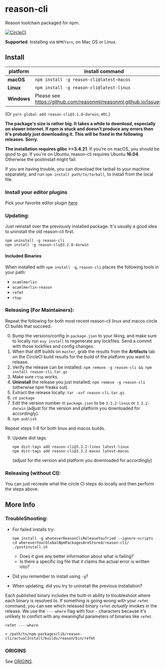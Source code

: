 # reason-cli
Reason toolchain packaged for npm.

[![CircleCI](https://circleci.com/gh/reasonml/reason-cli/tree/master.svg?style=svg)](https://circleci.com/gh/reasonml/reason-cli/tree/master)

**Supported**: Installing via `NPM`/`Yarn`, on Mac OS or Linux.

## Install


| platform  | install command                          |
|-----------|------------------------------------------|
| **macOS** | `npm install -g reason-cli@latest-macos` |
| **Linux** | `npm install -g reason-cli@latest-linux`  |
|**Windows**| Please see https://github.com/reasonml/reasonml.github.io/issues/195

(Or `yarn global add reason-cli@3.1.0-darwin`, etc.)


**The package's size is rather big. It takes a while to download,
especially on slower internet. If npm is stuck and doesn't produce any
errors then it's probably just downloading it. This will be fixed in the
following releases. Sorry.**

**The installation requires glibc >=3.4.21**. If you're on macOS, you should be good to go. If you're on Ubuntu, reason-cli requires Ubuntu **16.04**. Otherwise the postinstall might fail.

If you are having trouble, you can download the tarball to your machine separately, and run `npm install path/to/tarball`, to install from the local file.

### Install your editor plugins

Pick your favorite editor plugin [here](https://reasonml.github.io/docs/en/editor-plugins.html#officially-supported-editors)

### Updating:

Just reinstall over the previously installed package. It's usually a good idea
to uninstall the old reason-cli first.

```
npm uninstall -g reason-cli
npm install -g reason-cli@3.2.0-darwin
```

#### Included Binaries

When installed with `npm install -g`, `reason-cli` places the following tools
in your path:

- `ocamlmerlin`
- `ocamlmerlin-reason`
- `refmt`
- `rtop`

### Releasing (For Maintainers):

Repeat the following for both most recent reason-cli linux and macos circle CI
builds that succeed.


0. Bump the versions/config in `package.json` to your liking, and make sure to
   locally run `esy install` to regenerate any lockfiles. Send a commit with
   those lockfiles and config changes.
1. When that diff builds on `master`, grab the results from the **Artifacts**
   tab on the CircleCI build results for the build of the platform you want to
   release.
2. Verify the release can be installed: `npm remove -g reason-cli && npm
   install reason-cli.tar.gz`
3. Make sure `rtop` works.
4. **Uninstall** the release you just installed: `npm remove -g reason-cli`
   (otherwise npm freaks out).
5. Extract the release locally: `tar -xvf reason-cli.tar.gz`.
6. `cd package`
7. Edit the version number in `package.json` to be `3.3.2-linux` or
   `3.3.2-darwin` (adjust for the version and platform you downloaded for
   accordingly).
8. `npm publish`

Repeat steps 1-8 for both linux and macos builds.

9. Update dist tags:
   ```
   npm dist-tags add reason-cli@3.3.2-linux latest-linux
   npm dist-tags add reason-cli@3.3.2-macos latest-macos
   ```
   (adjust for the version and platform you downloaded for accordingly)



### Releasing (without CI):

You can just recreate what the circle CI steps do locally and then perform the steps above.


## More Info


### TroubleShooting:

- For failed installs try:

      npm install -g whateverReasonCliReleaseYouTried --ignore-scripts
      cd whereverYourGlobalNpmPackagesAreStored/reason-cli/
      ./postinstall.sh

  - Does it give any better information about what is failing?
  - Is there a specific log file that it claims the actual error is written into?

- Did you remember to install using `-g`?
- When updating, did you try to uninstall the previous installation?

Each published binary includes the built-in ability to troubleshoot where each
binary is resolved to.  If something is going wrong with your `refmt` command,
you can see which released binary `refmt` *actually* invokes in the release. We
use the `----where` flag with four `-` characters because it's unlikely to
conflict with any meaningful parameters of binaries like `refmt`.

```
refmt ----where

> /path/to/npm-packages/lib/reason-cli/actualInstall/builds/reason/bin/refmt

```

### ORIGINS

See [ORIGINS](./ORIGINS.md).


